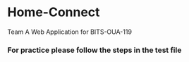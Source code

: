 # Home-Connect

Team A Web Application for BITS-OUA-119
### For practice please follow the steps in the test file
